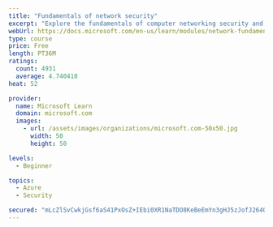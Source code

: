```yaml
---
title: "Fundamentals of network security"
excerpt: "Explore the fundamentals of computer networking security and monitoring."
webUrl: https://docs.microsoft.com/en-us/learn/modules/network-fundamentals-2/
type: course
price: Free
length: PT36M
ratings:
  count: 4931
  average: 4.740418
heat: 52

provider:
  name: Microsoft Learn
  domain: microsoft.com
  images:
    - url: /assets/images/organizations/microsoft.com-50x50.jpg
      width: 50
      height: 50

levels:
  - Beginner

topics:
  - Azure
  - Security

secured: "mLcZlSvCwkjGsf6aS41PxOsZ+IEbi0XR1NaTDO8KeBeEmYn3gHJ5zJofJ264OXXSpmp6uQ7jSjp+yh4wOFkIUAt9z5IFcugOojAfWal7qHXCWHxAANA4cbTAotjwZArpab4wSx4zJhvRfspPq3ULXhxK4UAii4RN3feTcFDMKbje5I0QKRpQEYuZzydJhD5yI/ixN2PRGTwnkcFqWWlKsX6IaVMmxxrX9aLNt4d6umqAzTwDXYmj+EZSlnTK3KIisUMqLa6M4cKhBM3tEzcsG3/4/X+mAvBRsTM59yIg6OMVm0aHMTTtWG4nr0WrMfXDFoFPo/wbpINP2SUzgs22hMAsrrnP7ODvAzIr8yYz8L1k/R9HXR05Y9OKTqL1iUqtBSJz8uzQoWpR9oFmMiOdGLSSoVB+7M0zq7k/zM/DYaE=;dVZoNpqJKnAad71v3qqiCw=="
---
```



